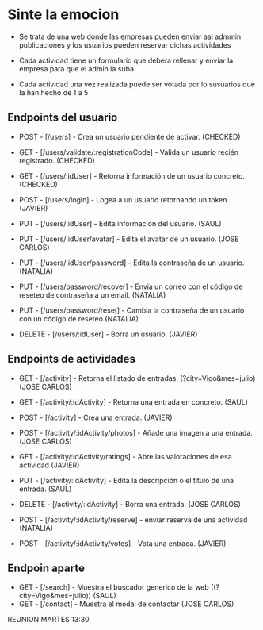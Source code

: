 # Sinte la emocion

- Se trata de una web donde las empresas pueden enviar aal admmin publicaciones y los usuarios pueden reservar dichas actividades

- Cada actividad tiene un formulario que debera rellenar y enviar la empresa para que el admin la suba

- Cada actividad una vez realizada puede ser votada por lo susuarios que la han hecho de 1 a 5

## Endpoints del usuario

- POST - [/users] - Crea un usuario pendiente de activar. (CHECKED)
- GET - [/users/validate/:registrationCode] - Valida un usuario recién registrado. (CHECKED)
- GET - [/users/:idUser] - Retorna información de un usuario concreto. (CHECKED)
- POST - [/users/login] - Logea a un usuario retornando un token. (JAVIER)

- PUT - [/users/:idUser] - Edita informacion del usuario. (SAUL)
- PUT - [/users/:idUser/avatar] - Edita el avatar de un usuario. (JOSE CARLOS)
- PUT - [/users/:idUser/password] - Edita la contraseña de un usuario. (NATALIA)
- PUT - [/users/password/recover] - Envia un correo con el código de reseteo de contraseña a un email. (NATALIA)
- PUT - [/users/password/reset] - Cambia la contraseña de un usuario con un código de reseteo.(NATALIA)
- DELETE - [/users/:idUser] - Borra un usuario. (JAVIER)

## Endpoints de actividades

- GET - [/activity] - Retorna el listado de entradas. (?city=Vigo&mes=julio) (JOSE CARLOS)
- GET - [/activity/:idActivity] - Retorna una entrada en concreto. (SAUL)
- POST - [/activity] - Crea una entrada. (JAVIER)
- POST - [/activity/:idActivity/photos] - Añade una imagen a una entrada. (JOSE CARLOS)
- GET - [/activity/:idActivity/ratings] - Abre las valoraciones de esa actividad (JAVIER)
- PUT - [/activity/:idActivity] - Edita la descripción o el título de una entrada. (SAUL)
- DELETE - [/activity/:idActivity] - Borra una entrada. (JOSE CARLOS)

- POST - [/activity/:idActivity/reserve] - enviar reserva de una actividad (NATALIA)
- POST - [/activity/:idActivity/votes] - Vota una entrada. (JAVIER)

## Endpoin aparte

- GET - [/search] - Muestra el buscador generico de la web ((?city=Vigo&mes=julio)) (SAUL)
- GET - [/contact] - Muestra el modal de contactar (JOSE CARLOS)

REUNION MARTES 13:30
